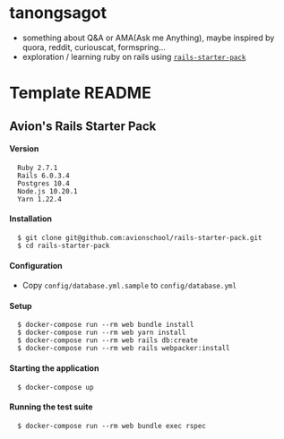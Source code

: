 # tanongsagot
- something about Q&A or AMA(Ask me Anything), maybe inspired by quora, reddit, curiouscat, formspring...
- exploration / learning ruby on rails using [`rails-starter-pack`](https://github.com/avionschool/rails-starter-pack)


# Template README

## Avion's Rails Starter Pack

#### Version

```
  Ruby 2.7.1
  Rails 6.0.3.4
  Postgres 10.4
  Node.js 10.20.1
  Yarn 1.22.4
```

#### Installation

```
  $ git clone git@github.com:avionschool/rails-starter-pack.git
  $ cd rails-starter-pack
```

#### Configuration

- Copy `config/database.yml.sample` to `config/database.yml`

#### Setup

```
  $ docker-compose run --rm web bundle install
  $ docker-compose run --rm web yarn install
  $ docker-compose run --rm web rails db:create 
  $ docker-compose run --rm web rails webpacker:install
```

#### Starting the application

```
  $ docker-compose up 
```

#### Running the test suite

```
  $ docker-compose run --rm web bundle exec rspec
```
